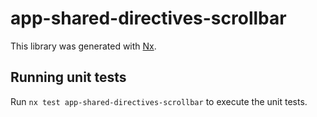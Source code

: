 # app-shared-directives-scrollbar

This library was generated with [Nx](https://nx.dev).

## Running unit tests

Run `nx test app-shared-directives-scrollbar` to execute the unit tests.

